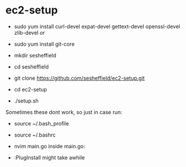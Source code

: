 # ec2-setup

* sudo yum install curl-devel expat-devel gettext-devel openssl-devel zlib-devel
*or*
* sudo yum install git-core

* mkdir sesheffield
* cd sesheffield
* git clone https://github.com/sesheffield/ec2-setup.git
* cd ec2-setup
* ./setup.sh

Sometimes these dont work, so just in case run:
* source ~/.bash_profile
* source ~/.bashrc

* nvim main.go
inside main.go:
* :PlugInstall
might take awhile

